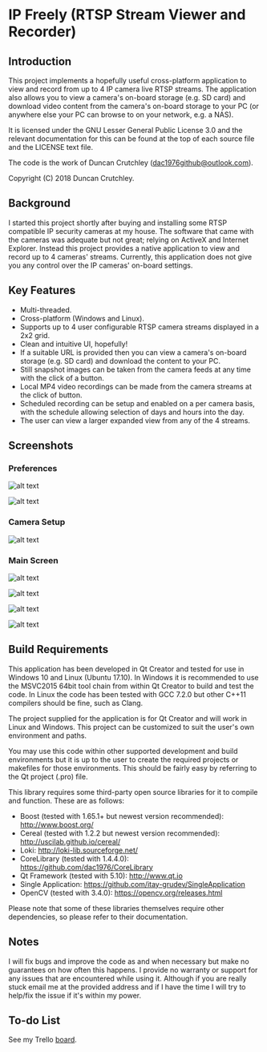 # IP Freely (RTSP Stream Viewer and Recorder) #
## Introduction ##
This project implements a hopefully useful cross-platform application to view and record from up to 4 IP camera live RTSP streams. The application also allows you to view a camera's on-board storage (e.g. SD card) and download video content from the camera's on-board storage to your PC (or anywhere else your PC can browse to on your network, e.g. a NAS).

It is licensed under the GNU Lesser General Public License 3.0 and the relevant documentation for this can be found at the top of each source file and the LICENSE text file.

The code is the work of Duncan Crutchley (<dac1976github@outlook.com>).

Copyright (C) 2018 Duncan Crutchley.

## Background ##
I started this project shortly after buying and installing some RTSP compatible IP security cameras at my house. The software that came with the cameras was adequate but not great; relying on ActiveX and Internet Explorer. Instead this project provides a native application to view and record up to 4 cameras' streams. Currently, this application does not give you any control over the IP cameras' on-board settings.

## Key Features ##
* Multi-threaded.
* Cross-platform (Windows and Linux).
* Supports up to 4 user configurable RTSP camera streams displayed in a 2x2 grid.
* Clean and intuitive UI, hopefully!
* If a suitable URL is provided then you can view a camera's on-board storage (e.g. SD card) and download the content to your PC.
* Still snapshot images can be taken from the camera feeds at any time with the click of a button.
* Local MP4 video recordings can be made from the camera streams at the click of button.
* Scheduled recording can be setup and enabled on a per camera basis, with the schedule allowing  selection of days and hours into the day.
* The user can view a larger expanded view from any of the 4 streams.

## Screenshots ##
### Preferences ###

![alt text][pic04]

![alt text][pic05]

### Camera Setup ###

![alt text][pic03]

### Main Screen ###

![alt text][pic01]

![alt text][pic02]

![alt text][pic06]

![alt text][pic07]

[pic01]: https://github.com/dac1976/IP-Freely/blob/master/Images/pic01.png "Main screen displaying one camera."
[pic02]: https://github.com/dac1976/IP-Freely/blob/master/Images/pic02.png "Expanded view of camera 1's feed."
[pic03]: https://github.com/dac1976/IP-Freely/blob/master/Images/pic03.png "Camera setup dialog."
[pic04]: https://github.com/dac1976/IP-Freely/blob/master/Images/pic04.png "General preferences."
[pic05]: https://github.com/dac1976/IP-Freely/blob/master/Images/pic05.png "Recording schedule preferences."
[pic06]: https://github.com/dac1976/IP-Freely/blob/master/Images/pic06.png "Camera storage browser."
[pic07]: https://github.com/dac1976/IP-Freely/blob/master/Images/pic07.png "Camera stream recording."

## Build Requirements ##
This application has been developed in Qt Creator and tested for use in Windows 10 and Linux (Ubuntu 17.10). In Windows it is recommended to use the MSVC2015 64bit tool chain from within Qt Creator to build and test the code. In Linux the code has been tested with GCC 7.2.0 but other C++11 compilers should be fine, such as Clang.

The project supplied for the application is for Qt Creator and will work in Linux and Windows. This project can be customized to suit the user's own environment and paths.

You may use this code within other supported development and build environments but it is up to the user to create the required projects or makefiles for those environments. This should be fairly easy by referring to the Qt project (.pro) file.

This library requires some third-party open source libraries for it to compile and function. These are as follows:
* Boost (tested with 1.65.1+ but newest version recommended): http://www.boost.org/
* Cereal (tested with 1.2.2 but newest version recommended): http://uscilab.github.io/cereal/
* Loki: http://loki-lib.sourceforge.net/
* CoreLibrary (tested with 1.4.4.0): https://github.com/dac1976/CoreLibrary
* Qt Framework (tested with 5.10): http://www.qt.io
* Single Application: https://github.com/itay-grudev/SingleApplication
* OpenCV (tested with 3.4.0): https://opencv.org/releases.html

Please note that some of these libraries themselves require other dependencies, so please refer to their documentation.

## Notes ##
I will fix bugs and improve the code as and when necessary but make no guarantees on how often this happens. I provide no warranty or support for any issues that are encountered while using it. Although if you are really stuck email me at the provided address and if I have the time I will try to help/fix the issue if it's within my power.

## To-do List ##
See my Trello [board](https://trello.com/b/jBeGcZ0k).

